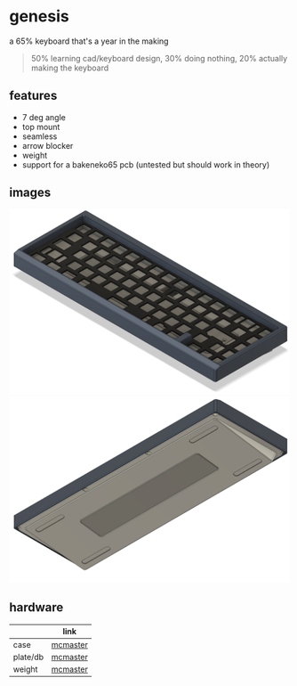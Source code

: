 # genesis
a 65% keyboard that's a year in the making   
> 50% learning cad/keyboard design, 30% doing nothing, 20% actually making the keyboard
## features
* 7 deg angle
* top mount
* seamless
* arrow blocker
* weight
* support for a bakeneko65 pcb (untested but should work in theory)
## images
![top](images/1.png)
![bottom](images/2.png)

## hardware
|          |link      |
|----------|----------|
|case |[mcmaster](https://www.mcmaster.com/91292A012/)|
|plate/db|[mcmaster](https://www.mcmaster.com/91292A005/)|
|weight|[mcmaster](https://www.mcmaster.com/92125A082/)|
